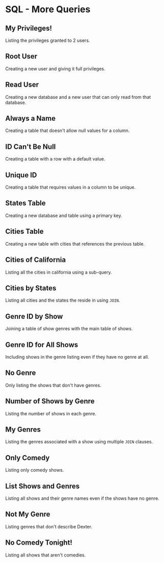 # SQL - More Queries

## My Privileges!
Listing the privileges granted to 2 users.

## Root User
Creating a new user and giving it full privileges.

## Read User
Creating a new database and a new user that can only read from that database.

## Always a Name
Creating a table that doesn't allow null values for a column.

## ID Can't Be Null
Creating a table with a row with a default value.

## Unique ID
Creating a table that requires values in a column to be unique.

## States Table
Creating a new database and table using a primary key.

## Cities Table
Creating a new table with cities that references the previous table.

## Cities of California
Listing all the cities in california using a sub-query.

## Cities by States
Listing all cities and the states the reside in using `JOIN`.

## Genre ID by Show
Joining a table of show genres with the main table of shows.

## Genre ID for All Shows
Including shows in the genre listing even if they have no genre at all.

## No Genre
Only listing the shows that don't have genres.

## Number of Shows by Genre
Listing the number of shows in each genre.

## My Genres
Listing the genres associated with a show using multiple `JOIN` clauses.

## Only Comedy
Listing only comedy shows.

## List Shows and Genres
Listing all shows and their genre names even if the shows have no genre.

## Not My Genre
Listing genres that don't describe Dexter.

## No Comedy Tonight!
Listing all shows that aren't comedies.
